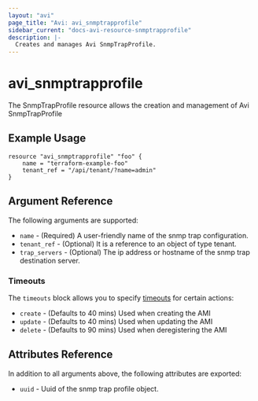 ```yaml
---
layout: "avi"
page_title: "Avi: avi_snmptrapprofile"
sidebar_current: "docs-avi-resource-snmptrapprofile"
description: |-
  Creates and manages Avi SnmpTrapProfile.
---
```


# avi_snmptrapprofile

The SnmpTrapProfile resource allows the creation and management of Avi SnmpTrapProfile

## Example Usage

```hcl
resource "avi_snmptrapprofile" "foo" {
    name = "terraform-example-foo"
    tenant_ref = "/api/tenant/?name=admin"
}
```

## Argument Reference

The following arguments are supported:

* `name` - (Required) A user-friendly name of the snmp trap configuration.
* `tenant_ref` - (Optional) It is a reference to an object of type tenant.
* `trap_servers` - (Optional) The ip address or hostname of the snmp trap destination server.


### Timeouts

The `timeouts` block allows you to specify [timeouts](https://www.terraform.io/docs/configuration/resources.html#timeouts) for certain actions:

* `create` - (Defaults to 40 mins) Used when creating the AMI
* `update` - (Defaults to 40 mins) Used when updating the AMI
* `delete` - (Defaults to 90 mins) Used when deregistering the AMI

## Attributes Reference

In addition to all arguments above, the following attributes are exported:

* `uuid` -  Uuid of the snmp trap profile object.

